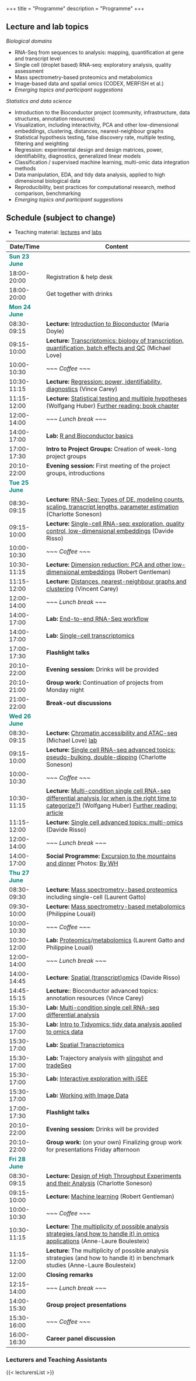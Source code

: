 +++
title = "Programme"
description = "Programme"
+++

## Lecture and lab topics

*Biological domains*

- RNA-Seq from sequences to analysis: mapping, quantification at gene and transcript level
- Single cell (droplet based) RNA-seq: exploratory analysis, quality assessment
- Mass spectrometry-based proteomics and metabolomics
- Image-based data and spatial omics (CODEX, MERFISH et al.)
- *Emerging topics and participant suggestions*

*Statistics and data science*

- Introduction to the Bioconductor project (community, infrastructure, data structures, annotation resources)
- Visualization, including interactivity, PCA and other low-dimensional embeddings, clustering, distances, nearest-neighbour graphs
- Statistical hypothesis testing, false discovery rate, multiple testing, filtering and weighting
- Regression: experimental design and design matrices, power, identifiability, diagnostics, generalized linear models
- Classification / supervised machine learning, multi-omic data integration methods
- Data manipulation, EDA, and tidy data analysis, applied to high dimensional biological data
- Reproducibility, best practices for computational research, method comparison, benchmarking
- *Emerging topics and participant suggestions*

## Schedule (subject to change)

* Teaching material: [lectures](https://drive.google.com/drive/folders/14sPbGAI4BVsIlZQEwzLwNmDTqFxbJJ0H) and [labs](https://github.com/Bioconductor/CSAMA-labs)

| Date/Time   | Content |
|-------------|---------|
| <font color="teal">**Sun 23 June**</font> | | <!-- Sunday -->
| 18:00-20:00 | Registration & help desk |
| 18:00-20:00 | Get together with drinks |
| <font color="teal">**Mon 24 June**</font> | | <!-- Monday -->
| 08:30-09:15 | **Lecture:** [Introduction to Bioconductor](https://docs.google.com/presentation/d/1tncVXL98dkQGEORyoFrfz-5EakBSL7O7KvcpmGgEYwc/edit?usp=sharing) (Maria Doyle) |
| 09:15-10:00 | **Lecture:** [Transcriptomics: biology of transcription, quantification, batch effects and QC](https://bit.ly/csama-rna-seq-intro) (Michael Love) |
| 10:00-10:30 | *~~~ Coffee ~~~* |
| 10:30-11:15 | **Lecture:** [Regression: power, identifiability, diagnostics](https://drive.google.com/file/d/1oOCGSmaTfWiYWnP-3KKy30n9LgQsTCDz/view?usp=drive_link) (Vince Carey) |
| 11:15-12:00 | **Lecture:** [Statistical testing and multiple hypotheses](https://docs.google.com/presentation/d/1vDvwq5TRal3QKXvv3GOgWDuX8xAmO7HZS5fVNKYBrXA/edit?usp=sharing) (Wolfgang Huber) [Further reading: book chapter](https://www.huber.embl.de/msmb/06-chap.html)|
| 12:00-14:00 | *~~~ Lunch break ~~~* |
| 14:00-17:00 | **Lab:** [R and Bioconductor basics](https://bioconductor.github.io/CSAMA-labs/intro-to-r-bioc/lab-1-intro-to-r-bioc.html) |
| 17:00-17:30 | **Intro to Project Groups:** Creation of week-long project groups |
| 20:10-22:00 | **Evening session:** First meeting of the project groups, introductions |
| <font color="teal">**Tue 25 June**</font> | | <!-- Tuesday -->
| 08:30-09:15 | **Lecture:** [RNA-Seq: Types of DE, modeling counts, scaling, transcript lengths, parameter estimation](https://drive.google.com/file/d/1d7x6vVilWb0Qmmgk3QrbW3JOAYKstqvb/view?usp=drive_open) (Charlotte Soneson) |
| 09:15-10:00 | **Lecture:** [Single-cell RNA-seq: exploration, quality control, low-dimensional embeddings](https://drive.google.com/file/d/1oW_DbHpc_XIx30uAYx82tdhv-ewTcKWk/view?usp=drive_link) (Davide Risso) | 
| 10:00-10:30 | *~~~ Coffee ~~~* |
| 10:30-11:15 | **Lecture:** [Dimension reduction: PCA and other low-dimensional embeddings](https://drive.google.com/file/d/1sh_n7gUkFDgKtxuVnZvekYEDIWtntWB_/view?usp=drive_link) (Robert Gentleman) |
| 11:15-12:00 | **Lecture:** [Distances, nearest-neighbour graphs and clustering](https://drive.google.com/file/d/1EHp2vvM6pq1h1pieUX1USESu1J4Oi3Uj/view?usp=drive_link) (Vincent Carey) |
| 12:00-14:00 | *~~~ Lunch break ~~~* |
| 14:00-17:00 | **Lab:** [End-to-end RNA-Seq workflow](https://bioconductor.github.io/CSAMA-labs/bulk-rnaseq/rnaseqGene_CSAMA2024.html) |
| 14:00-17:00 | **Lab:** [Single-cell transcriptomics](https://bioconductor.github.io/CSAMA-labs/single-cell-rnaseq/singlecell_CSAMA2024.html) |
| 17:00-17:30 | **Flashlight talks** |
| 20:10-22:00 | **Evening session:** Drinks will be provided |
| 20:10-21:00 |	**Group work:** Continuation of projects from Monday night |
| 21:00-22:00 |	**Break-out discussions** |
| <font color="teal">**Wed 26 June**</font> | | <!-- Wednesday -->
| 08:30-09:15 | **Lecture:** [Chromatin accessibility and ATAC-seq](https://docs.google.com/presentation/d/152d9DAGPmqQDV0Vxq4DK1me56PhBvxNRiqS1ACmh_TQ/edit?usp=sharing) (Michael Love) [lab](https://bioconductor.github.io/CSAMA-labs/bulk-atacseq/fluent-genomics-v2.html) |
| 09:15-10:00 | **Lecture:** [Single cell RNA-seq advanced topics: pseudo-bulking, double-dipping](https://drive.google.com/file/d/1fly6JLomOoUhDuX65bIt1R-4C6bc3I5E/view?usp=drive_link) (Charlotte Soneson) |
| 10:00-10:30 | *~~~ Coffee ~~~* |
| 10:30-11:15 | **Lecture:** [Multi-condition single cell RNA-seq differential analysis (or when is the right time to categorize?)](https://docs.google.com/presentation/d/1ZUKI16gE1ZNDtxWZBKcaN2H0MkNEZpqcKWxVpnTtNOc/edit?usp=sharing) (Wolfgang Huber) [Further reading: article](https://doi.org/10.1101/2023.03.06.531268)|
| 11:15-12:00 | **Lecture:** [Single cell advanced topics: multi-omics](https://drive.google.com/file/d/1ocei79GD6eMRLqlbyRmO6cMe5oXQ1qtl/view?usp=drive_link) (Davide Risso) |
| 12:00-14:00 | *~~~ Lunch break ~~~* |
| 14:00-17:00 | **Social Programme:** [Excursion to the mountains and dinner](../about/#social) Photos: [By WH](https://photos.app.goo.gl/8SLt6fHGoGiTNEMT8)|
| <font color="teal">**Thu 27 June**</font> | | <!-- Thursday -->
| 08:30-09:30 | **Lecture:** [Mass spectrometry-based proteomics](https://lgatto.github.io/2024_06_27_CSAMA_Brixen/#1) including single-cell (Laurent Gatto) |
| 09:30-10:00 | **Lecture:** [Mass spectrometry-based metabolomics](https://philouail.github.io/lecture-14-ms-metabolomics/metabolomics-overview.html#1) (Philippine Louail) |
| 10:00-10:30 | *~~~ Coffee ~~~* |
| 10:30-12:00 | **Lab:** [Proteomics](https://rformassspectrometry.github.io/book/)/[metabolomics](https://jorainer.github.io/xcmsTutorials/index.html) (Laurent Gatto and Philippine Louail) |
| 12:00-14:00 | *~~~ Lunch break ~~~* |
| 14:00-14:45 | **Lecture**: [Spatial (transcript)omics](https://drive.google.com/file/d/1orZd5xKGVzuOW4cwCTztapdYIS0RAEjU/view?usp=drive_link) (Davide Risso) |
| 14:45-15:15 | **Lecture:**: Bioconductor advanced topics: annotation resources (Vince Carey) |
| 15:30-17:00 | **Lab:** [Multi-condition single cell RNA-seq differential analysis](https://bioconductor.github.io/CSAMA-labs/multicond-scRNA-lemur/multicond-scRNA-lemur-CSAMA2024.html) |
| 15:30-17:00 | **Lab:** [Intro to Tidyomics: tidy data analysis applied to omics data](https://tidyomics.github.io/tidy-intro-talk/) |
| 15:30-17:00 | **Lab:** [Spatial Transcriptomics](https://bioconductor.github.io/CSAMA-labs/spatial-transcriptomics/spatial_CSAMA.html) |
| 15:30-17:00 | **Lab:** Trajectory analysis with [slingshot](https://bioconductor.org/packages/devel/bioc/vignettes/slingshot/inst/doc/vignette.html) and [tradeSeq](https://www.bioconductor.org/packages/release/bioc/vignettes/tradeSeq/inst/doc/tradeSeq.html) |
| 15:30-17:00 | **Lab:** [Interactive exploration with iSEE](https://csoneson.github.io/isee-lab-csama2024/) |
| 15:30-17:00 | **Lab:** [Working with Image Data](https://github.com/wolfganghuber/WorkingWithImageData) |
| 17:00-17:30 | **Flashlight talks** |
| 20:10-22:00 | **Evening session:** Drinks will be provided |
| 20:10-22:00 |	**Group work:** (on your own) Finalizing group work for presentations Friday afternoon |
| <font color="teal">**Fri 28 June**</font> | | <!-- Friday -->
| 08:30-09:15 | **Lecture:** [Design of High Throughput Experiments and their Analysis](https://drive.google.com/file/d/1J4M_PmPKdmPxdgn6aZZzMKsqM87-HDlH/view?usp=drive_link) (Charlotte Soneson) |
| 09:15-10:00 | **Lecture:** [Machine learning](https://drive.google.com/file/d/1HSR5p95WEUFtWd-0kcrpOM-HNjonm3fQ/view?usp=drive_link) (Robert Gentleman) |
| 10:00-10:30 | *~~~ Coffee ~~~* |
| 10:30-11:15 | **Lecture:** [The multiplicity of possible analysis strategies (and how to handle it) in omics applications](https://drive.google.com/file/d/1Xx67zE_zX4t3TNBXX39xA13yp7MbocHe/view?usp=drive_link) (Anne-Laure Boulesteix) |
| 11:15-12:00 | **Lecture:** The multiplicity of possible analysis strategies (and how to handle it) in benchmark studies (Anne-Laure Boulesteix) |
| 12:00 | **Closing remarks** |
| 12:15-14:00 | *~~~ Lunch break ~~~* |
| 14:00-15:30 | **Group project presentations** |
| 15:30-16:00 | *~~~ Coffee ~~~* |
| 16:00-16:30 | **Career panel discussion** |

### Lecturers and Teaching Assistants

{{< lecturersList >}}

